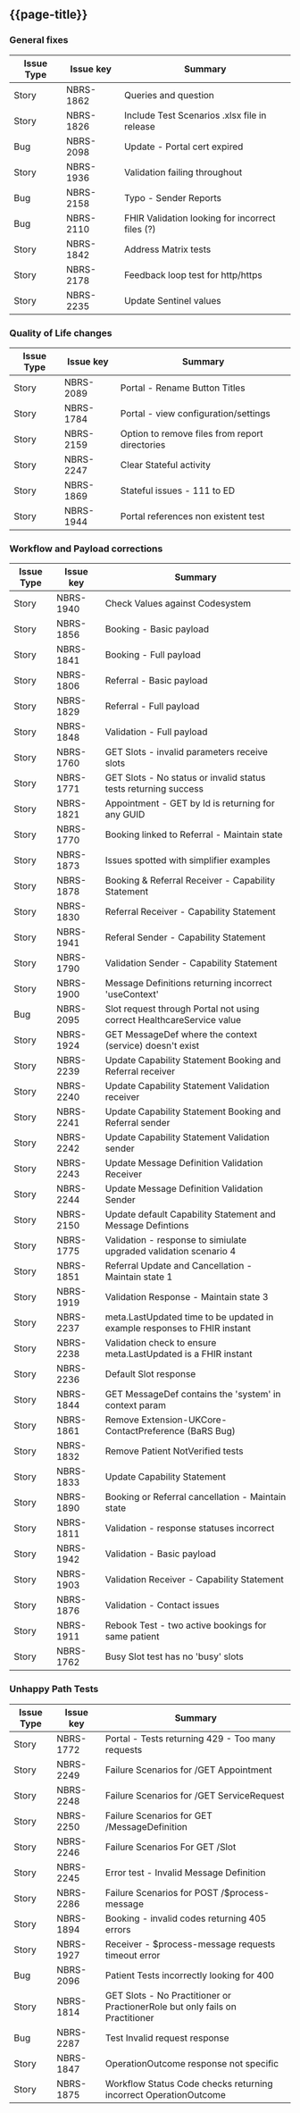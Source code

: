## {{page-title}}

### General fixes


| Issue Type | Issue key | Summary                                                                      |
|------------|-----------|------------------------------------------------------------------------------|
| Story      | NBRS-1862 | Queries and question                                                         |
| Story      | NBRS-1826 | Include Test Scenarios .xlsx file in release                                 |
| Bug        | NBRS-2098 | Update - Portal cert expired                                                 |
| Story      | NBRS-1936 | Validation failing throughout                                                |
| Bug        | NBRS-2158 | Typo - Sender Reports                                                        |
| Bug        | NBRS-2110 | FHIR Validation looking for incorrect files (?)                              |
| Story      | NBRS-1842 | Address Matrix tests                                                         |
| Story      | NBRS-2178 | Feedback loop test for http/https                                            |
| Story      | NBRS-2235 | Update Sentinel values                                                       |


### Quality of Life changes

| Issue Type | Issue key | Summary                                                                      |
|------------|-----------|------------------------------------------------------------------------------|
| Story      | NBRS-2089 | Portal - Rename Button Titles                                                |
| Story      | NBRS-1784 | Portal - view configuration/settings                                         |
| Story      | NBRS-2159 | Option to remove files from report directories                               |
| Story      | NBRS-2247 | Clear Stateful activity                                                      |
| Story      | NBRS-1869 | Stateful issues - 111 to ED                                                  |
| Story      | NBRS-1944 | Portal references non existent test                                          |

### Workflow and Payload corrections


| Issue Type | Issue key | Summary                                                                      |
|------------|-----------|------------------------------------------------------------------------------|
| Story      | NBRS-1940 | Check Values against Codesystem                                              |
| Story      | NBRS-1856 | Booking - Basic payload                                                      |
| Story      | NBRS-1841 | Booking - Full payload                                                       |
| Story      | NBRS-1806 | Referral - Basic payload                                                     |
| Story      | NBRS-1829 | Referral - Full payload                                                      |
| Story      | NBRS-1848 | Validation - Full payload                                                    |
| Story      | NBRS-1760 | GET Slots - invalid parameters receive slots                                 |
| Story      | NBRS-1771 | GET Slots - No status or invalid status tests returning success              |
| Story      | NBRS-1821 | Appointment - GET by Id is returning for any GUID                            |
| Story      | NBRS-1770 | Booking linked to Referral - Maintain state                                  |
| Story      | NBRS-1873 | Issues spotted with simplifier examples                                      |
| Story      | NBRS-1878 | Booking & Referral Receiver - Capability Statement                           |
| Story      | NBRS-1830 | Referral Receiver - Capability Statement                                     |
| Story      | NBRS-1941 | Referal Sender - Capability Statement                                        |
| Story      | NBRS-1790 | Validation Sender - Capability Statement                                     |
| Story      | NBRS-1900 | Message Definitions returning incorrect 'useContext'                         |
| Bug        | NBRS-2095 | Slot request through Portal not using correct HealthcareService value        |
| Story      | NBRS-1924 | GET MessageDef where the context (service) doesn't exist                     |
| Story      | NBRS-2239 | Update Capability Statement Booking and Referral receiver                    |
| Story      | NBRS-2240 | Update Capability Statement Validation receiver                              |
| Story      | NBRS-2241 | Update Capability Statement Booking and Referral sender                      |
| Story      | NBRS-2242 | Update Capability Statement Validation sender                                |
| Story      | NBRS-2243 | Update Message Definition Validation Receiver                                |
| Story      | NBRS-2244 | Update Message Definition Validation Sender                                  |
| Story      | NBRS-2150 | Update default Capability Statement and Message Defintions                   |
| Story      | NBRS-1775 | Validation - response to simiulate upgraded validation scenario 4            |
| Story      | NBRS-1851 | Referral Update and Cancellation - Maintain state 1                          |
| Story      | NBRS-1919 | Validation Response - Maintain state 3                                       |
| Story      | NBRS-2237 | meta.LastUpdated time to be updated in example responses to FHIR instant     |
| Story      | NBRS-2238 | Validation check to ensure meta.LastUpdated is a FHIR instant                |
| Story      | NBRS-2236 | Default Slot response                                                        |
| Story      | NBRS-1844 | GET MessageDef contains the 'system' in context param                        |
| Story      | NBRS-1861 | Remove Extension-UKCore-ContactPreference (BaRS Bug)                         |
| Story      | NBRS-1832 | Remove Patient NotVerified tests                                             |
| Story      | NBRS-1833 | Update  Capability Statement                                                 |
| Story      | NBRS-1890 | Booking or Referral cancellation - Maintain state                            |
| Story      | NBRS-1811 | Validation - response statuses incorrect                                     |
| Story      | NBRS-1942 | Validation - Basic payload                                                   |
| Story      | NBRS-1903 | Validation Receiver - Capability Statement                                   |
| Story      | NBRS-1876 | Validation - Contact issues                                                  |
| Story      | NBRS-1911 | Rebook Test - two active bookings for same patient                           |
| Story      | NBRS-1762 | Busy Slot test has no 'busy' slots                                           |

### Unhappy Path Tests

| Issue Type | Issue key | Summary                                                                      |
|------------|-----------|------------------------------------------------------------------------------|
| Story      | NBRS-1772 | Portal - Tests returning 429 - Too many requests                             |
| Story      | NBRS-2249 | Failure Scenarios for /GET Appointment                                       |
| Story      | NBRS-2248 | Failure Scenarios for /GET ServiceRequest                                    |
| Story      | NBRS-2250 | Failure Scenarios for GET /MessageDefinition                                 |
| Story      | NBRS-2246 | Failure Scenarios For GET /Slot                                              |
| Story      | NBRS-2245 | Error test - Invalid Message Definition                                      |
| Story      | NBRS-2286 | Failure Scenarios for POST /$process-message                                 |
| Story      | NBRS-1894 | Booking - invalid codes returning 405 errors                                 |
| Story      | NBRS-1927 | Receiver - $process-message requests timeout error                           |
| Bug        | NBRS-2096 | Patient Tests incorrectly looking for 400                                    |
| Story      | NBRS-1814 | GET Slots - No Practitioner or PractionerRole but only fails on Practitioner |
| Bug        | NBRS-2287 | Test Invalid request response                                                |
| Story      | NBRS-1847 | OperationOutcome response not specific                                       |
| Story      | NBRS-1875 | Workflow Status Code checks returning incorrect OperationOutcome             |
